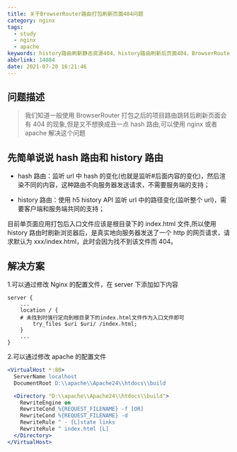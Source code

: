 ```yaml
---
title: 关于BrowserRouter路由打包刷新页面404问题
category: nginx
tags:
  - study
  - nginx
  - apache
keywords: history路由刷新静态资源404，history路由刷新后页面404，BrowserRouter 刷新页面404
abbrlink: 14084
date: 2021-07-20 16:21:46
---
```


## 问题描述

> 我们知道一般使用 BrowserRouter 打包之后的项目路由跳转后刷新页面会有 404 的现象,但是又不想换成丑一点 hash 路由,可以使用 nginx 或者 apache 解决这个问题

## 先简单说说 hash 路由和 history 路由

- hash 路由：监听 url 中 hash 的变化(也就是监听#后面内容的变化)，然后渲染不同的内容，这种路由不向服务器发送请求，不需要服务端的支持；

- history 路由：使用 h5 history API 监听 url 中的路径变化(监听整个 url)，需要客户端和服务端共同的支持；

目前单页面应用打包后入口文件应该是根目录下的 index.html 文件,所以使用 history 路由时刷新浏览器后，是真实地向服务器发送了一个 http 的网页请求，请求默认为 xxx/index.html，此时会因为找不到该文件而 404。

## 解决方案

1.可以通过修改 Nginx 的配置文件，在 server 下添加如下内容

```nginx
server {
    ...
    location / {
    # 未找到时强行定向到根目录下的index.html文件作为入口文件即可
		try_files $uri $uri/ /index.html;
    }
    ...
}
```

2.可以通过修改 apache 的配置文件

```apache
<VirtualHost *:80>
  ServerName localhost
  DocumentRoot D:\\apache\\Apache24\\htdocs\\build

  <Directory "D:\\apache\\Apache24\\htdocs\\build">
    RewriteEngine on
    RewriteCond %{REQUEST_FILENAME} -f [OR]
    RewriteCond %{REQUEST_FILENAME} -d
    RewriteRule ^ - [L]state links
    RewriteRule ^ index.html [L]
  </Directory>
</VirtualHost>
```
